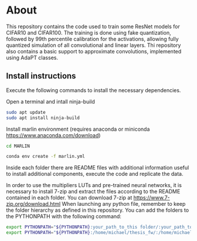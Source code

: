 
# About
This repository contains the code used to train some ResNet models for CIFAR10 and CIFAR100.
The training is done using fake quantization, followed by 99th percentile calibration for the activations, allowing fully quantized simulation of all convolutional and linear layers.
Thi repository also contains a basic support to approximate convolutions, implemented using AdaPT classes.
## Install instructions
Execute the following commands to install the necessary dependencies.

Open a terminal and intall ninja-build
```bash
sudo apt update
sudo apt install ninja-build
```
Install marlin environment (requires anaconda or miniconda https://www.anaconda.com/download)
```bash
cd MARLIN

conda env create -f marlin.yml
```
Inside each folder there are README files with additional information useful to install additional components, execute the code and replicate the data. 

In order to use the multipliers LUTs and pre-trained neural networks, it is necessary to install 7-zip and extract the files according to the README contained in each folder. You can download 7-zip at https://www.7-zip.org/download.html
When launching any python file, remember to keep the folder hierarchy as defined in this repository.
You can add the folders to the PYTHONPATH with the following command:
```bash
export PYTHONPATH="${PYTHONPATH}:your_path_to_this folder/:your_path_to_this folder/neural_networks:your_path_to_this folder/benchmark_CIFAR10:your_path_to_this folder/approximate_multiplier$"$
export PYTHONPATH="${PYTHONPATH}:/home/michael/thesis_fw/:/home/michael/thesis_fw/neural_networks:/home/michael/thesis_fw/benchmark_CIFAR10:/home/michael/thesis_fw/approximate_multiplier"
```
